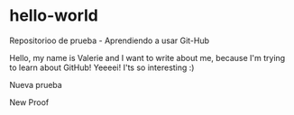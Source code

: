 # hello-world
Repositorioo de prueba - Aprendiendo a usar Git-Hub

Hello, my name is Valerie and I want to write about me, because I'm trying to learn about GitHub! Yeeeei! I'ts so interesting :)

Nueva prueba

New Proof

